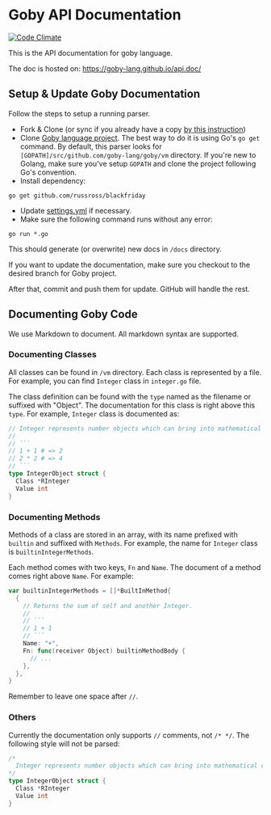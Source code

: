 # Goby API Documentation

[![Code Climate](https://codeclimate.com/github/goby-lang/api.doc/badges/gpa.svg)](https://codeclimate.com/github/goby-lang/api.doc)

This is the API documentation for goby language. 

The doc is hosted on: https://goby-lang.github.io/api.doc/

## Setup & Update Goby Documentation

Follow the steps to setup a running parser.

- Fork & Clone (or sync if you already have a copy [by this instruction](https://help.github.com/articles/syncing-a-fork/))
- Clone [Goby language project](https://github.com/goby-lang/goby). The best way to do it is using Go's `go get` command. By default, this parser looks for `[GOPATH]/src/github.com/goby-lang/goby/vm` directory. If you're new to Golang, make sure you've setup `GOPATH` and clone the project following Go's convention.
- Install dependency:

```plain
go get github.com/russross/blackfriday
```

- Update [settings.yml](https://github.com/goby-lang/api.doc/blob/master/settings.yml) if necessary.
- Make sure the following command runs without any error:

```plain
go run *.go
```

This should generate (or overwrite) new docs in `/docs` directory. 

If you want to update the documentation, make sure you checkout to the desired branch for Goby project.

After that, commit and push them for update. GitHub will handle the rest.

## Documenting Goby Code

We use Markdown to document. All markdown syntax are supported.

### Documenting Classes

All classes can be found in `/vm` directory. Each class is represented by a file. For example, you can find `Integer` class in `integer.go` file.

The class definition can be found with the `type` named as the filename or suffixed with "Object". The documentation for this class is right above this `type`. For example, `Integer` class is documented as:

```go
// Integer represents number objects which can bring into mathematical calculations.
//
// ```
// 1 + 1 # => 2
// 2 * 2 # => 4
// ```
type IntegerObject struct {
  Class *RInteger
  Value int
}
```

### Documenting Methods

Methods of a class are stored in an array, with its name prefixed with `builtin` and suffixed with `Methods`. For example, the name for `Integer` class is `builtinIntegerMethods`.

Each method comes with two keys, `Fn` and `Name`. The document of a method comes right above `Name`. For example:

```go
var builtinIntegerMethods = []*BuiltInMethod{
  {
    // Returns the sum of self and another Integer.
    //
    // ```
    // 1 + 1
    // ```
    Name: "+",
    Fn: func(receiver Object) builtinMethodBody {
      // ...
    },
  },
}
```

Remember to leave one space after `//`.

### Others

Currently the documentation only supports `//` comments, not `/* */`. The following style will not be parsed:

```go
/*
  Integer represents number objects which can bring into mathematical calculations.
*/
type IntegerObject struct {
  Class *RInteger
  Value int
}
```
